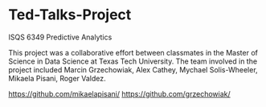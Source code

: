 # Ted-Talks-Project
ISQS 6349 Predictive Analytics

This project was a collaborative effort between classmates in the Master of Science in Data Science at Texas Tech University. 
The team involved in the project included Marcin Grzechowiak, Alex Cathey, Mychael Solis-Wheeler, Mikaela Pisani, Roger Valdez.

https://github.com/mikaelapisani/
https://github.com/grzechowiak/
